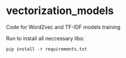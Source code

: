 # vectorization_models
Code for Word2vec and TF-IDF models training

Run to install all neccessary libs:
```
pip install -r requirements.txt
```
